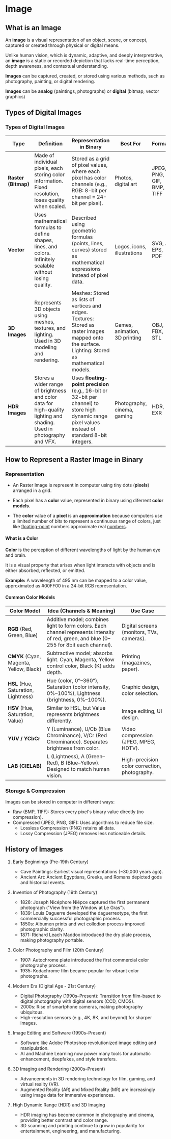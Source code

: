 # Image 

## What is an Image

An **image** is a visual representation of an object, scene, or concept, captured or created through physical or digital means.

Unlike human vision, which is dynamic, adaptive, and deeply interpretative, an **image** is a static or recorded depiction that lacks real-time perception, depth awareness, and contextual understanding.

**Images** can be captured, created, or stored using various methods, such as photography, painting, or digital rendering.

**Images** can be **analog** (paintings, photographs) or **digital** (bitmap, vector graphics)

## Types of Digital Images

### **Types of Digital Images**  

| **Type** | **Definition** | **Representation in Binary** | **Best For** | **Formats** |
|------------|-------------|--------------------|------------|------------|
| **Raster (Bitmap)** | Made of individual pixels, each storing color information. Fixed resolution, loses quality when scaled. | Stored as a grid of pixel values, where each pixel has color channels (e.g., RGB: 8-bit per channel = 24-bit per pixel). | Photos, digital art | JPEG, PNG, GIF, BMP, TIFF |
| **Vector** | Uses mathematical formulas to define shapes, lines, and colors. Infinitely scalable without losing quality. | Described using geometric formulas (points, lines, curves) stored as mathematical expressions instead of pixel data. | Logos, icons, illustrations | SVG, AI, EPS, PDF |
| **3D Images** | Represents 3D objects using meshes, textures, and lighting. Used in 3D modeling and rendering. | Meshes: Stored as lists of vertices and edges. Textures: Stored as raster images mapped onto the surface. Lighting: Stored as mathematical models. | Games, animation, 3D printing | OBJ, FBX, STL |
| **HDR Images** | Stores a wider range of brightness and color data for high-quality lighting and shading. Used in photography and VFX. | Uses **floating-point precision** (e.g., 16-bit or 32-bit per channel) to store high dynamic range pixel values instead of standard 8-bit integers. | Photography, cinema, gaming | HDR, EXR |

## How to Represent a Raster Image in Binary

### Representation

- An Raster Image is represent in computer using tiny dots (**pixels**) arranged in a grid.

- Each pixel has a **color** value, represented in binary using diferrent **color models**.

- The **color** value of a **pixel** is an **approximation** because computers use a limited number of bits to represent a continuous range of colors, just like [floating-point] numbers approximate real [numbers].

#### What is a Color

**Color** is the perception of different wavelengths of light by the human eye and brain.

It is a visual property that arises when light interacts with objects and is either absorbed, reflected, or emitted.

**Example:** A wavelength of 495 nm can be mapped to a color value, approximated as #00FF00 in a 24-bit RGB representation.

#### Common Color Models

| **Color Model** | **Idea (Channels & Meaning)** | **Use Case** |
|---------------|--------------------------------|-------------|
| **RGB** (Red, Green, Blue) | Additive model; combines light to form colors. Each channel represents intensity of red, green, and blue (0–255 for 8bit each channel). | Digital screens (monitors, TVs, cameras). |
| **CMYK** (Cyan, Magenta, Yellow, Black) | Subtractive model; absorbs light. Cyan, Magenta, Yellow control color, Black (K) adds depth. | Printing (magazines, paper). |
| **HSL** (Hue, Saturation, Lightness) | Hue (color, 0°–360°), Saturation (color intensity, 0%–100%), Lightness (brightness, 0%–100%). | Graphic design, color selection. |
| **HSV** (Hue, Saturation, Value) | Similar to HSL, but Value represents brightness differently. | Image editing, UI design. |
| **YUV / YCbCr** | Y (Luminance), U/Cb (Blue Chrominance), V/Cr (Red Chrominance). Separates brightness from color. | Video compression (JPEG, MPEG, HDTV). |
| **LAB (CIELAB)** | L (Lightness), A (Green–Red), B (Blue–Yellow). Designed to match human vision. | High-precision color correction, photography. |  

### Storage & Compression

Images can be stored in computer in different ways:

- Raw (BMP, TIFF): Stores every pixel's binary value directly (no compression).
- Compressed (JPEG, PNG, GIF): Uses algorithms to reduce file size.
    - Lossless Compression (PNG) retains all data.
    - Lossy Compression (JPEG) removes less noticeable details.

## History of Images

1. Early Beginnings (Pre-19th Century)  
   - Cave Paintings: Earliest visual representations (~30,000 years ago).  
   - Ancient Art: Ancient Egyptians, Greeks, and Romans depicted gods and historical events.

2. Invention of Photography (19th Century)  
   - 1826: Joseph Nicéphore Niépce captured the first permanent photograph ("View from the Window at Le Gras").  
   - 1839: Louis Daguerre developed the daguerreotype, the first commercially successful photographic process.  
   - 1850s: Albumen prints and wet collodion process improved photographic clarity.  
   - 1871: Richard Leach Maddox introduced the dry plate process, making photography portable.

3. Color Photography and Film (20th Century)  
   - 1907: Autochrome plate introduced the first commercial color photography process.  
   - 1935: Kodachrome film became popular for vibrant color photographs.

4. Modern Era (Digital Age - 21st Century)  
   - Digital Photography (1990s–Present): Transition from film-based to digital photography with digital sensors (CCD, CMOS).  
   - 2000s: Rise of smartphone cameras, making photography ubiquitous.  
   - High-resolution sensors (e.g., 4K, 8K, and beyond) for sharper images.

5. Image Editing and Software (1990s–Present)  
   - Software like Adobe Photoshop revolutionized image editing and manipulation.  
   - AI and Machine Learning now power many tools for automatic enhancement, deepfakes, and style transfers.

6. 3D Imaging and Rendering (2000s–Present)  
   - Advancements in 3D rendering technology for film, gaming, and virtual reality (VR).  
   - Augmented Reality (AR) and Mixed Reality (MR) are increasingly using image data for immersive experiences.

7. High Dynamic Range (HDR) and 3D Imaging  
   - HDR imaging has become common in photography and cinema, providing better contrast and color range.  
   - 3D scanning and printing continue to grow in popularity for entertainment, engineering, and manufacturing.

[floating-point]: ../number/FloatingPoint
[numbers]: ../number/Number

